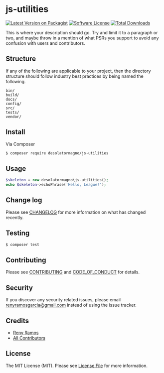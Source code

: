 # js-utilities

[![Latest Version on Packagist][ico-version]][link-packagist]
[![Software License][ico-license]](LICENSE.md)
[![Total Downloads][ico-downloads]][link-downloads]


This is where your description should go. Try and limit it to a paragraph or two, and maybe throw in a mention of what
PSRs you support to avoid any confusion with users and contributors.

## Structure

If any of the following are applicable to your project, then the directory structure should follow industry best practices by being named the following.

```
bin/        
build/
docs/
config/
src/
tests/
vendor/
```


## Install

Via Composer

``` bash
$ composer require desolatormagno/js-utilities
```

## Usage

``` php
$skeleton = new desolatormagno\js-utilities();
echo $skeleton->echoPhrase('Hello, League!');
```

## Change log

Please see [CHANGELOG](CHANGELOG.md) for more information on what has changed recently.

## Testing

``` bash
$ composer test
```

## Contributing

Please see [CONTRIBUTING](CONTRIBUTING.md) and [CODE_OF_CONDUCT](CODE_OF_CONDUCT.md) for details.

## Security

If you discover any security related issues, please email renyramosgarcia@gmail.com instead of using the issue tracker.

## Credits

- [Reny Ramos][link-author]
- [All Contributors][link-contributors]

## License

The MIT License (MIT). Please see [License File](LICENSE.md) for more information.

[ico-version]: https://img.shields.io/packagist/v/desolatormagno/js-utilities.svg?style=flat-square
[ico-license]: https://img.shields.io/badge/license-MIT-brightgreen.svg?style=flat-square
[ico-travis]: https://img.shields.io/travis/desolatormagno/js-utilities/master.svg?style=flat-square
[ico-scrutinizer]: https://img.shields.io/scrutinizer/coverage/g/desolatormagno/js-utilities.svg?style=flat-square
[ico-code-quality]: https://img.shields.io/scrutinizer/g/desolatormagno/js-utilities.svg?style=flat-square
[ico-downloads]: https://img.shields.io/packagist/dt/desolatormagno/js-utilities.svg?style=flat-square

[link-packagist]: https://packagist.org/packages/desolatormagno/js-utilities
[link-travis]: https://travis-ci.org/desolatormagno/js-utilities
[link-scrutinizer]: https://scrutinizer-ci.com/g/desolatormagno/js-utilities/code-structure
[link-code-quality]: https://scrutinizer-ci.com/g/desolatormagno/js-utilities
[link-downloads]: https://packagist.org/packages/desolatormagno/js-utilities
[link-author]: https://github.com/DesolatorMagno
[link-contributors]: ../../contributors
